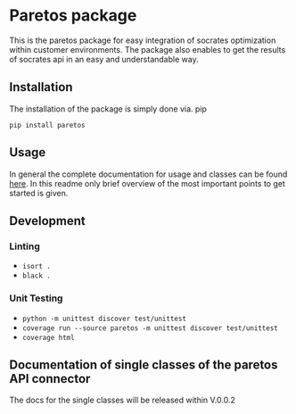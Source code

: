 # Paretos package
This is the paretos package for easy integration of socrates optimization
within customer environments. The package also enables to get the results
of socrates api in an easy and understandable way.

## Installation
The installation of the package is simply done via. pip

```shell
pip install paretos
```

## Usage
In general the complete documentation for usage and classes can be found [here](https://docs.paretos.io/). In this
readme only brief overview of the most important points to get started is given.

## Development
### Linting
- `isort .`
- `black .`
### Unit Testing
- `python -m unittest discover test/unittest`
- `coverage run --source paretos -m unittest discover test/unittest`
- `coverage html`


## Documentation of single classes of the paretos API connector
The docs for the single classes will be released within V.0.0.2

